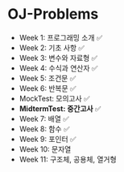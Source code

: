 ﻿# OJ-Problems

+ Week 1: 프로그래밍 소개 ✅
+ Week 2: 기초 사항 ✅
+ Week 3: 변수와 자료형 ✅
+ Week 4: 수식과 연산자 ✅
+ Week 5: 조건문 ✅
+ Week 6: 반복문 ✅
+ MockTest: 모의고사 ✅
+ **MidtermTest: 중간고사** ✅
+ Week 7: 배열 ✅
+ Week 8: 함수 ✅
+ Week 9: 포인터 ✅
+ Week 10: 문자열
+ Week 11: 구조체, 공용체, 열거형